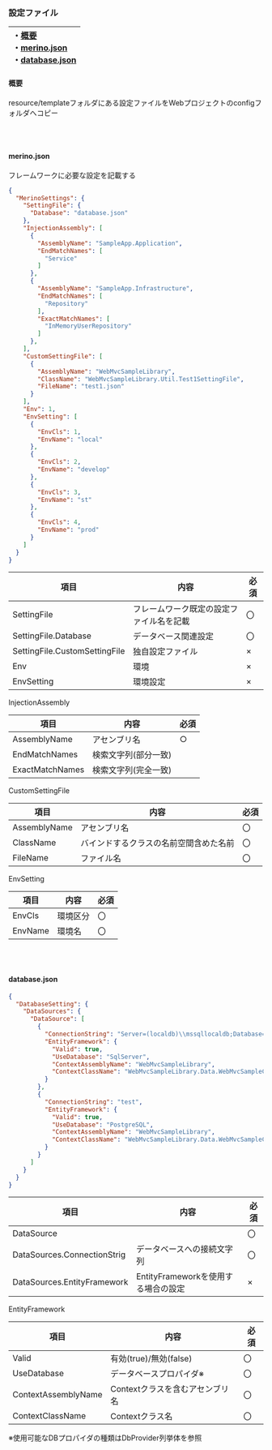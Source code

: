 ﻿### 設定ファイル

|・[概要](#概要)<br>・[merino.json](#merino.json)<br>・[database.json](#database.json)|
|:-|

#### 概要
resource/templateフォルダにある設定ファイルをWebプロジェクトのconfigフォルダへコピー

<br><br>
<h4 id="merino.json">merino.json</h4>
フレームワークに必要な設定を記載する

```json:merino.json
{
  "MerinoSettings": {
    "SettingFile": {
      "Database": "database.json"
    },
    "InjectionAssembly": [
      {
        "AssemblyName": "SampleApp.Application",
        "EndMatchNames": [
          "Service"
        ]
      },
      {
        "AssemblyName": "SampleApp.Infrastructure",
        "EndMatchNames": [
          "Repository"
        ],
        "ExactMatchNames": [
          "InMemoryUserRepository"
        ]
      },
    ],
    "CustomSettingFile": [
      {
        "AssemblyName": "WebMvcSampleLibrary",
        "ClassName": "WebMvcSampleLibrary.Util.Test1SettingFile",
        "FileName": "test1.json"
      }
    ],
    "Env": 1,
    "EnvSetting": [
      {
        "EnvCls": 1,
        "EnvName": "local"
      },
      {
        "EnvCls": 2,
        "EnvName": "develop"
      },
      {
        "EnvCls": 3,
        "EnvName": "st"
      },
      {
        "EnvCls": 4,
        "EnvName": "prod"
      }
    ]
  }
}
```

|項目|内容|必須|
| ---- | ---- | ---- |
|SettingFile|フレームワーク既定の設定ファイル名を記載|〇|
|SettingFile.Database |データベース関連設定|〇|
|SettingFile.CustomSettingFile |独自設定ファイル|×|
|Env |環境|×|
|EnvSetting |環境設定|×|

InjectionAssembly

|項目|内容|必須|
| ---- | ---- | ---- |
|AssemblyName |アセンブリ名|○|
|EndMatchNames|検索文字列(部分一致)||
|ExactMatchNames|検索文字列(完全一致)||


CustomSettingFile

|項目|内容|必須|
| ---- | ---- | ---- |
|AssemblyName |アセンブリ名|〇|
|ClassName |バインドするクラスの名前空間含めた名前|〇|
|FileName |ファイル名|〇|

EnvSetting

|項目|内容|必須|
| ---- | ---- | ---- |
|EnvCls |環境区分|〇|
|EnvName |環境名|〇|


<br><br>
<h4 id="database.json">database.json</h4>

```json:database.json
{
  "DatabaseSetting": {
    "DataSources": {
      "DataSource": [
        {
          "ConnectionString": "Server=(localdb)\\mssqllocaldb;Database=WebMvcSample.Data;Trusted_Connection=True;MultipleActiveResultSets=true",
          "EntityFramework": {
            "Valid": true,
            "UseDatabase": "SqlServer",
            "ContextAssemblyName": "WebMvcSampleLibrary",
            "ContextClassName": "WebMvcSampleLibrary.Data.WebMvcSampleContext"
          }
        },
        {
          "ConnectionString": "test",
          "EntityFramework": {
            "Valid": true,
            "UseDatabase": "PostgreSQL",
            "ContextAssemblyName": "WebMvcSampleLibrary",
            "ContextClassName": "WebMvcSampleLibrary.Data.WebMvcSampleContext"
          }
        }
      ]
    }
  }
}
```

|項目|内容|必須|
| ---- | ---- | ---- |
|DataSource | |〇|
|DataSources.ConnectionStrig|データベースへの接続文字列|〇|
|DataSources.EntityFramework|EntityFrameworkを使用する場合の設定|×|

EntityFramework

|項目|内容|必須|
| ---- | ---- | ---- |
|Valid|有効(true)/無効(false)|〇|
|UseDatabase|データベースプロパイダ※|〇|
|ContextAssemblyName|Contextクラスを含むアセンブリ名|〇|
|ContextClassName|Contextクラス名|〇|

※使用可能なDBプロパイダの種類はDbProvider列挙体を参照